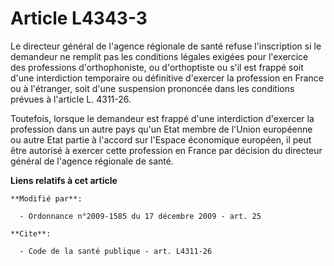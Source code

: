 # Article L4343-3

Le directeur général de l'agence régionale de santé refuse l'inscription si le demandeur ne remplit pas les conditions
légales exigées pour l'exercice des professions d'orthophoniste, ou d'orthoptiste ou s'il est frappé soit d'une interdiction
temporaire ou définitive d'exercer la profession en France ou à l'étranger, soit d'une suspension prononcée dans les
conditions prévues à l'article L. 4311-26. 

Toutefois, lorsque le demandeur est frappé d'une interdiction d'exercer la profession dans un autre pays qu'un Etat membre de
l'Union européenne ou autre Etat partie à l'accord sur l'Espace économique européen, il peut être autorisé à exercer cette
profession en France par décision du directeur général de l'agence régionale de santé.

**Liens relatifs à cet article**

	**Modifié par**:

	  - Ordonnance n°2009-1585 du 17 décembre 2009 - art. 25

	**Cite**:

	  - Code de la santé publique - art. L4311-26

